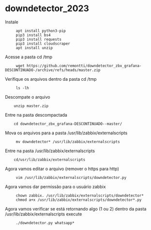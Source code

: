 # downdetector_2023
Instale

		 apt install python3-pip
		 pip3 install bs4
		 pip3 install requests
		 pip3 install cloudscraper
		 apt install unzip
		 
Acesse a pasta cd /tmp

		 wget https://github.com/remontti/downdetector_zbx_grafana-DESCONTINUADO-/archive/refs/heads/master.zip
Verifique os arquivos dentro da pasta cd /tmp
		 
		 ls -lh
Descompate o arquivo		 
		 
		unzip master.zip
Entre na pasta descompactada
		
		cd downdetector_zbx_grafana-DESCONTINUADO--master/
Mova os arquivos para a pasta /usr/lib/zabbix/externalscripts
		 
		 mv downdetector* /usr/lib/zabbix/externalscripts
Entre na pasta /usr/lib/zabbix/externalscripts

		cd/usr/lib/zabbix/externalscripts
Agora vamos editar o arquivo (remover o https para http)

		 vim /usr/lib/zabbix/externalscripts/downdetector.py
Agora vamos dar permissão para o usuário zabbix
		
		 chown zabbix. /usr/lib/zabbix/externalscripts/downdetector*
		 chmod a+x /usr/lib/zabbix/externalscripts/downdetector*.py
Agora vamos verificar se está retornando algo (1 ou 2) dentro da pasta /usr/lib/zabbix/externalscripts execute
		 
		 ./downdetector.py whatsapp*
